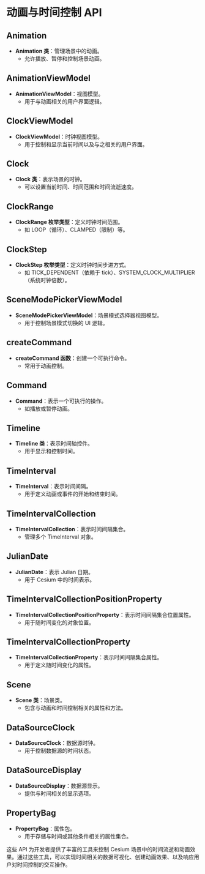 # 动画与时间控制 API

## Animation
- **Animation 类**：管理场景中的动画。
  - 允许播放、暂停和控制场景动画。

## AnimationViewModel
- **AnimationViewModel**：视图模型。
  - 用于与动画相关的用户界面逻辑。

## ClockViewModel
- **ClockViewModel**：时钟视图模型。
  - 用于控制和显示当前时间以及与之相关的用户界面。

## Clock
- **Clock 类**：表示场景的时钟。
  - 可以设置当前时间、时间范围和时间流逝速度。

## ClockRange
- **ClockRange 枚举类型**：定义时钟时间范围。
  - 如 LOOP（循环）、CLAMPED（限制）等。

## ClockStep
- **ClockStep 枚举类型**：定义时钟时间步进方式。
  - 如 TICK_DEPENDENT（依赖于 tick）、SYSTEM_CLOCK_MULTIPLIER（系统时钟倍数）。

## SceneModePickerViewModel
- **SceneModePickerViewModel**：场景模式选择器视图模型。
  - 用于控制场景模式切换的 UI 逻辑。

## createCommand
- **createCommand 函数**：创建一个可执行命令。
  - 常用于动画控制。

## Command
- **Command**：表示一个可执行的操作。
  - 如播放或暂停动画。

## Timeline
- **Timeline 类**：表示时间轴控件。
  - 用于显示和控制时间。

## TimeInterval
- **TimeInterval**：表示时间间隔。
  - 用于定义动画或事件的开始和结束时间。

## TimeIntervalCollection
- **TimeIntervalCollection**：表示时间间隔集合。
  - 管理多个 TimeInterval 对象。

## JulianDate
- **JulianDate**：表示 Julian 日期。
  - 用于 Cesium 中的时间表示。

## TimeIntervalCollectionPositionProperty
- **TimeIntervalCollectionPositionProperty**：表示时间间隔集合位置属性。
  - 用于随时间变化的对象位置。

## TimeIntervalCollectionProperty
- **TimeIntervalCollectionProperty**：表示时间间隔集合属性。
  - 用于定义随时间变化的属性。

## Scene
- **Scene 类**：场景类。
  - 包含与动画和时间控制相关的属性和方法。

## DataSourceClock
- **DataSourceClock**：数据源时钟。
  - 用于控制数据源的时间状态。

## DataSourceDisplay
- **DataSourceDisplay**：数据源显示。
  - 提供与时间相关的显示选项。

## PropertyBag
- **PropertyBag**：属性包。
  - 用于存储与时间或其他条件相关的属性集合。

这些 API 为开发者提供了丰富的工具来控制 Cesium 场景中的时间流逝和动画效果。通过这些工具，可以实现时间相关的数据可视化、创建动画效果、以及响应用户对时间控制的交互操作。
